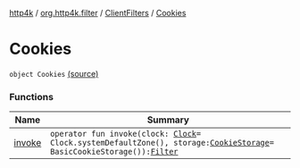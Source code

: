[http4k](../../../index.md) / [org.http4k.filter](../../index.md) / [ClientFilters](../index.md) / [Cookies](./index.md)

# Cookies

`object Cookies` [(source)](https://github.com/http4k/http4k/blob/master/http4k-core/src/main/kotlin/org/http4k/filter/ClientFilters.kt#L119)

### Functions

| Name | Summary |
|---|---|
| [invoke](invoke.md) | `operator fun invoke(clock: `[`Clock`](https://docs.oracle.com/javase/9/docs/api/java/time/Clock.html)` = Clock.systemDefaultZone(), storage: `[`CookieStorage`](../../../org.http4k.filter.cookie/-cookie-storage/index.md)` = BasicCookieStorage()): `[`Filter`](../../../org.http4k.core/-filter/index.md) |

